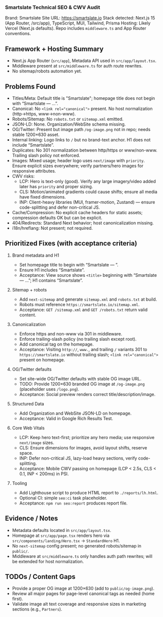 ### Smartslate Technical SEO & CWV Audit

Brand: Smartslate
Site URL: https://smartslate.io
Stack detected: Next.js 15 (App Router, /src/app), TypeScript, MUI, Tailwind, Prisma
Hosting: Likely Vercel (Next.js defaults). Repo includes `middleware.ts` and App Router conventions.

## Framework + Hosting Summary
- Next.js App Router (`src/app`), Metadata API used in `src/app/layout.tsx`.
- Middleware present at `src/middleware.ts` for auth route rewrites.
- No sitemap/robots automation yet.

## Problems Found
- Titles/Meta: Default title is "Smartslate"; homepage title does not begin with “Smartslate — …”.
- Canonical: No `<link rel="canonical">` present. No host normalization (http→https, www→non-www).
- Robots/Sitemap: No `robots.txt` or `sitemap.xml` emitted.
- JSON-LD: None. Organization/WebSite schema missing.
- OG/Twitter: Present but image path `/og-image.png` not in repo; needs stable 1200×630 asset.
- Internal linking: Logo links to `/` but no brand-text anchor. H1 does not include “Smartslate”.
- Duplicates: No 301 normalization between http/https or www/non-www. Trailing slash policy not enforced.
- Images: Mixed usage; header logo uses `next/image` with `priority`. Ensure explicit sizes everywhere; verify partners/hero images for responsive attributes.
- CWV risks:
  - LCP: Hero is text-only (good). Verify any large imagery/video added later has `priority` and proper sizing.
  - CLS: Motion/animated gradients could cause shifts; ensure all media have fixed dimensions.
  - INP: Client-heavy libraries (MUI, framer-motion, Zustand) — ensure code-splitting and defer non-critical JS.
- Cache/Compression: No explicit cache headers for static assets; compression defaults OK but can be explicit.
- 404/Redirects: Standard Next behavior; host canonicalization missing.
- i18n/hreflang: Not present; not required.

## Prioritized Fixes (with acceptance criteria)
1) Brand metadata and H1
   - Set homepage title to begin with “Smartslate — <value prop>”.
   - Ensure H1 includes “Smartslate”.
   - Acceptance: View source shows `<title>` beginning with “Smartslate — …”; H1 contains “Smartslate”.

2) Sitemap + robots
   - Add `next-sitemap` and generate `sitemap.xml` and `robots.txt` at build.
   - Robots must reference `https://smartslate.io/sitemap.xml`.
   - Acceptance: `GET /sitemap.xml` and `GET /robots.txt` return valid content.

3) Canonicalization
   - Enforce https and non-www via 301 in middleware.
   - Enforce trailing-slash policy (no trailing slash except root).
   - Add canonical tag on the homepage.
   - Acceptance: Visiting `http://`, `www.`, and trailing `/` variants 301 to `https://smartslate.io` without trailing slash; `<link rel="canonical">` present on homepage.

4) OG/Twitter defaults
   - Set site-wide OG/Twitter defaults with stable OG image URL.
   - TODO: Provide 1200×630 branded OG image at `/og-image.png` (placeholder uses `/logo.png`).
   - Acceptance: Social preview renders correct title/description/image.

5) Structured Data
   - Add Organization and WebSite JSON-LD on homepage.
   - Acceptance: Valid in Google Rich Results Test.

6) Core Web Vitals
   - LCP: Keep hero text-first; prioritize any hero media; use responsive `next/image` sizes.
   - CLS: Ensure dimensions for images, avoid layout shifts, reserve space.
   - INP: Defer non-critical JS, lazy-load heavy sections, verify code-splitting.
   - Acceptance: Mobile CWV passing on homepage (LCP < 2.5s, CLS < 0.1, INP < 200ms) in PSI.

7) Tooling
   - Add Lighthouse script to produce HTML report to `./reports/lh.html`.
   - Optional CI: simple `seo:ci` task placeholder.
   - Acceptance: `npm run seo:report` produces report file.

## Evidence / Notes
- Metadata defaults located in `src/app/layout.tsx`.
- Homepage at `src/app/page.tsx` renders hero via `src/components/landing/Hero.tsx` -> `StandardHero` H1.
- No `next-sitemap` config present; no generated robots/sitemap in `public/`.
- Middleware at `src/middleware.ts` only handles auth path rewrites; will be extended for host normalization.

## TODOs / Content Gaps
- Provide a proper OG image at 1200×630 (add to `public/og-image.png`).
- Review all major pages for page-level canonical tags as needed (home first).
- Validate image alt text coverage and responsive sizes in marketing sections (e.g., `Partners`).


